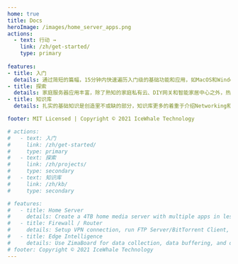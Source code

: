 ```yaml
---
home: true
title: Docs
heroImage: /images/home_server_apps.png
actions: 
  - text: 行动 →
    link: /zh/get-started/
    type: primary
    
features:
- title: 入门
  details: 通过简短的篇幅，15分钟内快速遍历入门级的基础功能和应用，如MacOS和Windows访问共享备份盘，上手媒体服务器等
- title: 探索
  details: 家庭服务器应用丰富，除了熟知的家庭私有云、DIY网关和智能家居中心之外，热门的区块链应用以及分布式计算应用也具备丰富的可玩性
- title: 知识库
  details: 扎实的基础知识是创造里不或缺的部分，知识库更多的着重于介绍Networking和Linux相关基础知识

footer: MIT Licensed | Copyright © 2021 IceWhale Technology

# actions:
#   - text: 入门
#     link: /zh/get-started/
#     type: primary
#   - text: 探索
#     link: /zh/projects/
#     type: secondary
#   - text: 知识库
#     link: /zh/kb/
#     type: secondary

# features:
#   - title: Home Server
#     details: Create a 4TB home media server with multiple apps in less than 10 minutes. No subscription fee, 24 hours online, easy to access.
#   - title: Firewall / Router
#     details: Setup VPN connection, run FTP Server/BitTorrent Client, perform Traffic-Shaping and QoS, or even set up a private access to your office.
#   - title: Edge Intelligence
#     details: Use ZimaBoard for data collection, data buffering, and data preprocessing to provide accurate on-site IoT data for your cloud or server.
# footer: Copyright © 2021 IceWhale Technology
---
```

